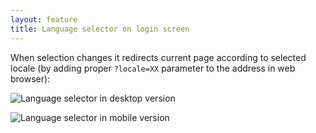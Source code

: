```yaml
---
layout: feature
title: Language selector on login screen
---
```


When selection changes it redirects current page according to selected locale (by adding proper `?locale=XX` parameter to the address in web browser):

![Language selector in desktop version](http://i61.tinypic.com/14mq2oh.png)

![Language selector in mobile version](http://i62.tinypic.com/2lu5j4m.png)